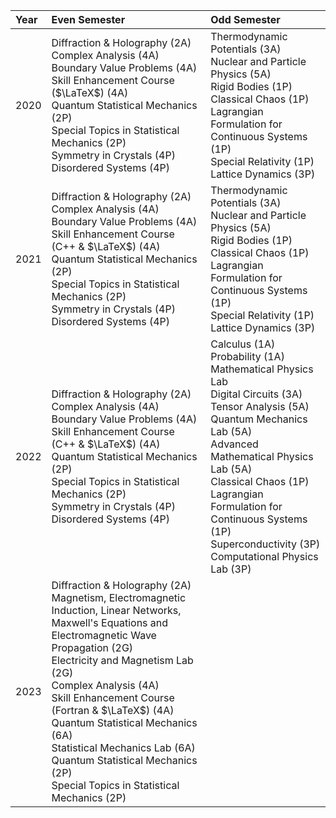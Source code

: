 Year | Even Semester | Odd Semester 
:--- | :--- | :---
2020 | Diffraction & Holography (2A) <br/> Complex Analysis (4A) <br/> Boundary Value Problems (4A) <br/> Skill Enhancement Course ($\LaTeX$) (4A) <br/> Quantum Statistical Mechanics (2P) <br/> Special Topics in Statistical Mechanics (2P) <br/> Symmetry in Crystals (4P) <br/> Disordered Systems (4P)  | Thermodynamic Potentials (3A) <br/> Nuclear and Particle Physics (5A) <br/> Rigid Bodies (1P) <br/> Classical Chaos (1P) <br/> Lagrangian Formulation for Continuous Systems (1P) <br/> Special Relativity (1P) <br/> Lattice Dynamics (3P)
2021 | Diffraction & Holography (2A) <br/> Complex Analysis (4A) <br/> Boundary Value Problems (4A) <br/> Skill Enhancement Course (C++ & $\LaTeX$) (4A) <br/> Quantum Statistical Mechanics (2P) <br/> Special Topics in Statistical Mechanics (2P) <br/> Symmetry in Crystals (4P) <br/> Disordered Systems (4P) | Thermodynamic Potentials (3A) <br/> Nuclear and Particle Physics (5A) <br/> Rigid Bodies (1P) <br/> Classical Chaos (1P) <br/> Lagrangian Formulation for Continuous Systems (1P) <br/> Special Relativity (1P) <br/> Lattice Dynamics (3P)
2022 | Diffraction & Holography (2A) <br/> Complex Analysis (4A) <br/> Boundary Value Problems (4A) <br/> Skill Enhancement Course (C++ & $\LaTeX$) (4A) <br/> Quantum Statistical Mechanics (2P) <br/> Special Topics in Statistical Mechanics (2P) <br/> Symmetry in Crystals (4P) <br/> Disordered Systems (4P) | Calculus (1A) <br/> Probability (1A) <br/> Mathematical Physics Lab <br/> Digital Circuits (3A) <br/> Tensor Analysis (5A) <br/> Quantum Mechanics Lab (5A) <br/> Advanced Mathematical Physics Lab (5A) <br/> Classical Chaos (1P) <br/> Lagrangian Formulation for Continuous Systems (1P) <br/> Superconductivity (3P) <br/> Computational Physics Lab (3P)
2023 | Diffraction & Holography (2A) <br/> Magnetism, Electromagnetic Induction, Linear Networks, Maxwell's Equations and Electromagnetic Wave Propagation (2G) <br/> Electricity and Magnetism Lab (2G) <br/> Complex Analysis (4A) <br/> Skill Enhancement Course (Fortran & $\LaTeX$) (4A) <br/> Quantum Statistical Mechanics (6A) <br/> Statistical Mechanics Lab (6A) <br/> Quantum Statistical Mechanics (2P) <br/> Special Topics in Statistical Mechanics (2P) | 
